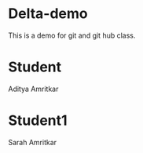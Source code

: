 # Delta-demo
This is a demo for git and git hub class.
 # Student 
 Aditya Amritkar
 # Student1
 Sarah Amritkar 